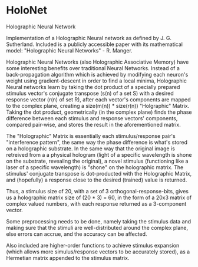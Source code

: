# HoloNet
Holographic Neural Network

Implementation of a Holographic Neural network as defined by J. G. Sutherland.  Included is a publicly accessible paper with its mathematical model: "Holographic Neural Networks" - R. Manger.

Holographic Neural Networks (also Holographic Associative Memory) have some interesting benefits over traditional Neural Networks.  Instead of a back-propagation algorithm which is achieved by modifying each neuron's weight using gradient-descent in order to find a local minima, Holographic Neural networks learn by taking the dot product of a specially prepared stimulus vector's conjugate transpose (s(n) of a set S)  with a desired response vector (r(n) of set R), after each vector's components are mapped to the complex plane, creating a size(m(n)) * size(r(n)) "Holgraphic" Matrix.  Taking the dot product, geometrically (in the complex plane) finds the phase difference between each stimulus and response vectors' components, compared pair-wise, and stores the result in the aforementioned matrix.

The "Holographic" Matrix is essentially each stimulus/response pair's "interference pattern", the same way the phase difference is what's stored on a holographic substrate.  In the same way that the original image is retreived from a a physical hologram (light of a specific wavelength is shone on the substrate, revealing the original), a novel stimulus (functioning like a laser of a specific wavelength) is "shone" on the holographic matrix.  The stimulus' conjugate transpose is dot-producted with the Holographic Matrix, and (hopefully) a response close to the desired (trained) value is returned.

Thus, a stimulus size of 20, with a set of 3 orthogonal-response-bits, gives us a holographic matrix size of (20 * 3) = 60, in the form of a 20x3 matrix of complex valued numbers, with each response returned as a 3-component vector.

Some preprocessing needs to be done, namely taking the stimulus data and making sure that the stimuli are well-distributed around the complex plane, else errors can accrue, and the accuracy can be affected.

Also included are higher-order functions to achieve stimulus expansion (which allows more simulus/response vectors to be accurately stored), as a Hermetian matrix appended to the stimulus matrix.
